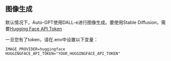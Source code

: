 ## 图像生成

默认情况下，Auto-GPT使用DALL-e进行图像生成。要使用Stable Diffusion，需要[Hugging Face API Token](https://huggingface.co/settings/tokens)

一旦您有了token，请在.env中设置以下变量：

```
IMAGE_PROVIDER=huggingface
HUGGINGFACE_API_TOKEN="YOUR_HUGGINGFACE_API_TOKEN"
```

